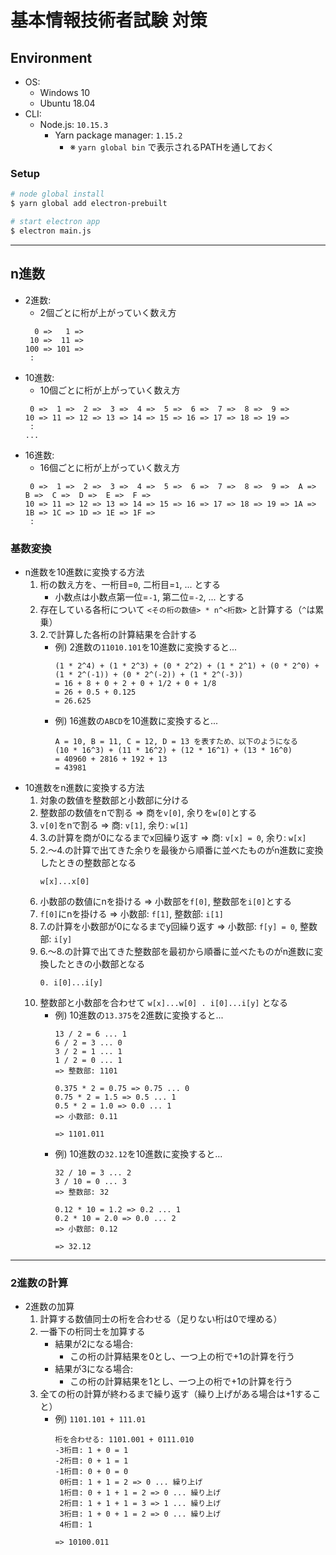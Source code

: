 # 基本情報技術者試験 対策

## Environment

- OS:
    - Windows 10
    - Ubuntu 18.04
- CLI:
    - Node.js: `10.15.3`
        - Yarn package manager: `1.15.2`
            - ※ `yarn global bin` で表示されるPATHを通しておく

### Setup
```bash
# node global install
$ yarn global add electron-prebuilt

# start electron app
$ electron main.js
```

***

## n進数

- 2進数:
    - 2個ごとに桁が上がっていく数え方
    ```
      0 =>   1 =>
     10 =>  11 =>
    100 => 101 =>
     : 
    ```
- 10進数:
    - 10個ごとに桁が上がっていく数え方
    ```
     0 =>  1 =>  2 =>  3 =>  4 =>  5 =>  6 =>  7 =>  8 =>  9 =>
    10 => 11 => 12 => 13 => 14 => 15 => 16 => 17 => 18 => 19 =>
     :
    ...
    ```
- 16進数:
    - 16個ごとに桁が上がっていく数え方
    ```
     0 =>  1 =>  2 =>  3 =>  4 =>  5 =>  6 =>  7 =>  8 =>  9 =>  A =>  B =>  C =>  D =>  E =>  F =>
    10 => 11 => 12 => 13 => 14 => 15 => 16 => 17 => 18 => 19 => 1A => 1B => 1C => 1D => 1E => 1F =>
     :
    ```

### 基数変換
- n進数を10進数に変換する方法
    1. 桁の数え方を、一桁目=`0`, 二桁目=`1`, ... とする
        - 小数点は小数点第一位=`-1`, 第二位=`-2`, ... とする
    2. 存在している各桁について `<その桁の数値> * n^<桁数>` と計算する（`^`は累乗）
    3. 2.で計算した各桁の計算結果を合計する
        - 例) 2進数の`11010.101`を10進数に変換すると...
            ```
            (1 * 2^4) + (1 * 2^3) + (0 * 2^2) + (1 * 2^1) + (0 * 2^0) + (1 * 2^(-1)) + (0 * 2^(-2)) + (1 * 2^(-3))
            = 16 + 8 + 0 + 2 + 0 + 1/2 + 0 + 1/8
            = 26 + 0.5 + 0.125
            = 26.625
            ```
        - 例) 16進数の`ABCD`を10進数に変換すると...
            ```
            A = 10, B = 11, C = 12, D = 13 を表すため、以下のようになる
            (10 * 16^3) + (11 * 16^2) + (12 * 16^1) + (13 * 16^0)
            = 40960 + 2816 + 192 + 13
            = 43981
            ```
- 10進数をn進数に変換する方法
    1. 対象の数値を整数部と小数部に分ける
    2. 整数部の数値をnで割る => 商を`v[0]`, 余りを`w[0]`とする
    3. `v[0]`をnで割る => 商: `v[1]`, 余り: `w[1]`
    4. 3.の計算を商が0になるまでx回繰り返す => 商: `v[x] = 0`, 余り: `w[x]`
    5. 2.〜4.の計算で出てきた余りを最後から順番に並べたものがn進数に変換したときの整数部となる
        ```
        w[x]...x[0]
        ```
    6. 小数部の数値にnを掛ける => 小数部を`f[0]`, 整数部を`i[0]`とする
    7. `f[0]`にnを掛ける => 小数部: `f[1]`, 整数部: `i[1]`
    8. 7.の計算を小数部が0になるまでy回繰り返す => 小数部: `f[y] = 0`, 整数部: `i[y]`
    9. 6.〜8.の計算で出てきた整数部を最初から順番に並べたものがn進数に変換したときの小数部となる
        ```
        0. i[0]...i[y]
        ```
    10. 整数部と小数部を合わせて `w[x]...w[0] . i[0]...i[y]` となる
        - 例) 10進数の`13.375`を2進数に変換すると...
            ```
            13 / 2 = 6 ... 1
            6 / 2 = 3 ... 0
            3 / 2 = 1 ... 1
            1 / 2 = 0 ... 1
            => 整数部: 1101

            0.375 * 2 = 0.75 => 0.75 ... 0
            0.75 * 2 = 1.5 => 0.5 ... 1
            0.5 * 2 = 1.0 => 0.0 ... 1
            => 小数部: 0.11

            => 1101.011
            ```
        - 例) 10進数の`32.12`を10進数に変換すると...
            ```
            32 / 10 = 3 ... 2
            3 / 10 = 0 ... 3
            => 整数部: 32

            0.12 * 10 = 1.2 => 0.2 ... 1
            0.2 * 10 = 2.0 => 0.0 ... 2
            => 小数部: 0.12

            => 32.12
            ```

---

### 2進数の計算
- 2進数の加算
    1. 計算する数値同士の桁を合わせる（足りない桁は0で埋める）
    2. 一番下の桁同士を加算する
        - 結果が2になる場合:
            - この桁の計算結果を0とし、一つ上の桁で+1の計算を行う
        - 結果が3になる場合:
            - この桁の計算結果を1とし、一つ上の桁で+1の計算を行う
    3. 全ての桁の計算が終わるまで繰り返す（繰り上げがある場合は+1すること）
        - 例) `1101.101 + 111.01`
            ```
            桁を合わせる: 1101.001 + 0111.010
            -3桁目: 1 + 0 = 1
            -2桁目: 0 + 1 = 1
            -1桁目: 0 + 0 = 0
             0桁目: 1 + 1 = 2 => 0 ... 繰り上げ
             1桁目: 0 + 1 + 1 = 2 => 0 ... 繰り上げ
             2桁目: 1 + 1 + 1 = 3 => 1 ... 繰り上げ
             3桁目: 1 + 0 + 1 = 2 => 0 ... 繰り上げ
             4桁目: 1
            
            => 10100.011
            ```
